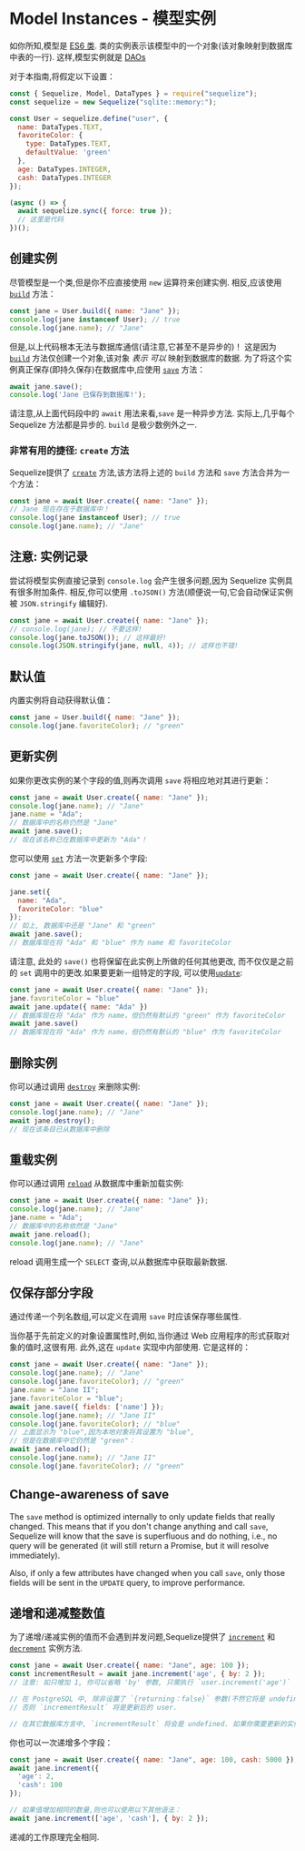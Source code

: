 # Model Instances - 模型实例

如你所知,模型是 [ES6 类](https://developer.mozilla.org/en-US/docs/Web/JavaScript/Reference/Classes). 类的实例表示该模型中的一个对象(该对象映射到数据库中表的一行). 这样,模型实例就是 [DAOs](https://en.wikipedia.org/wiki/Data_access_object)

对于本指南,将假定以下设置：

```js
const { Sequelize, Model, DataTypes } = require("sequelize");
const sequelize = new Sequelize("sqlite::memory:");

const User = sequelize.define("user", {
  name: DataTypes.TEXT,
  favoriteColor: {
    type: DataTypes.TEXT,
    defaultValue: 'green'
  },
  age: DataTypes.INTEGER,
  cash: DataTypes.INTEGER
});

(async () => {
  await sequelize.sync({ force: true });
  // 这里是代码
})();
```

## 创建实例

尽管模型是一个类,但是你不应直接使用 `new` 运算符来创建实例. 相反,应该使用 [`build`](https://sequelize.org/v6/class/src/model.js~Model.html#static-method-build) 方法：

```js
const jane = User.build({ name: "Jane" });
console.log(jane instanceof User); // true
console.log(jane.name); // "Jane"
```

但是,以上代码根本无法与数据库通信(请注意,它甚至不是异步的)！ 这是因为 [`build`](https://sequelize.org/v6/class/src/model.js~Model.html#static-method-build) 方法仅创建一个对象,该对象 *表示* *可以* 映射到数据库的数据. 为了将这个实例真正保存(即持久保存)在数据库中,应使用 [`save`](https://sequelize.org/master/class/lib/model.js~Model.html#instance-method-save) 方法：

```js
await jane.save();
console.log('Jane 已保存到数据库!');
```

请注意,从上面代码段中的 `await` 用法来看,`save` 是一种异步方法. 实际上,几乎每个 Sequelize 方法都是异步的. `build` 是极少数例外之一.

### 非常有用的捷径: `create` 方法

Sequelize提供了 [`create`](https://sequelize.org/v6/class/src/model.js~Model.html#static-method-create) 方法,该方法将上述的 `build` 方法和 `save` 方法合并为一个方法：

```js
const jane = await User.create({ name: "Jane" });
// Jane 现在存在于数据库中！
console.log(jane instanceof User); // true
console.log(jane.name); // "Jane"
```

## 注意: 实例记录

尝试将模型实例直接记录到 `console.log` 会产生很多问题,因为 Sequelize 实例具有很多附加条件. 相反,你可以使用 `.toJSON()` 方法(顺便说一句,它会自动保证实例被 `JSON.stringify` 编辑好).

```js
const jane = await User.create({ name: "Jane" });
// console.log(jane); // 不要这样!
console.log(jane.toJSON()); // 这样最好!
console.log(JSON.stringify(jane, null, 4)); // 这样也不错!
```

## 默认值

内置实例将自动获得默认值：

```js
const jane = User.build({ name: "Jane" });
console.log(jane.favoriteColor); // "green"
```

## 更新实例

如果你更改实例的某个字段的值,则再次调用 `save` 将相应地对其进行更新：

```js
const jane = await User.create({ name: "Jane" });
console.log(jane.name); // "Jane"
jane.name = "Ada";
// 数据库中的名称仍然是 "Jane"
await jane.save();
// 现在该名称已在数据库中更新为 "Ada"！
```

您可以使用 [`set`](https://sequelize.org/v6/class/src/model.js~Model.html#instance-method-set) 方法一次更新多个字段:

```js
const jane = await User.create({ name: "Jane" });

jane.set({
  name: "Ada",
  favoriteColor: "blue"
});
// 如上, 数据库中还是 "Jane" 和 "green"
await jane.save();
// 数据库现在将 "Ada" 和 "blue" 作为 name 和 favoriteColor
```

请注意, 此处的 `save()` 也将保留在此实例上所做的任何其他更改, 而不仅仅是之前的 `set` 调用中的更改.如果要更新一组特定的字段, 可以使用[`update`](https://sequelize.org/v6/class/src/model.js~Model.html#instance-method-update):

```js
const jane = await User.create({ name: "Jane" });
jane.favoriteColor = "blue"
await jane.update({ name: "Ada" })
// 数据库现在将 "Ada" 作为 name，但仍然有默认的 "green" 作为 favoriteColor
await jane.save()
// 数据库现在将 "Ada" 作为 name，但仍然有默认的 "blue" 作为 favoriteColor
```


## 删除实例

你可以通过调用 [`destroy`](https://sequelize.org/v6/class/src/model.js~Model.html#instance-method-destroy) 来删除实例:

```js
const jane = await User.create({ name: "Jane" });
console.log(jane.name); // "Jane"
await jane.destroy();
// 现在该条目已从数据库中删除
```

## 重载实例

你可以通过调用 [`reload`](https://sequelize.org/v6/class/src/model.js~Model.html#instance-method-reload) 从数据库中重新加载实例:

```js
const jane = await User.create({ name: "Jane" });
console.log(jane.name); // "Jane"
jane.name = "Ada";
// 数据库中的名称依然是 "Jane"
await jane.reload();
console.log(jane.name); // "Jane"
```

reload 调用生成一个 `SELECT` 查询,以从数据库中获取最新数据.

## 仅保存部分字段

通过传递一个列名数组,可以定义在调用 `save` 时应该保存哪些属性.

当你基于先前定义的对象设置属性时,例如,当你通过 Web 应用程序的形式获取对象的值时,这很有用. 此外,这在 `update` 实现中内部使用. 它是这样的：

```js
const jane = await User.create({ name: "Jane" });
console.log(jane.name); // "Jane"
console.log(jane.favoriteColor); // "green"
jane.name = "Jane II";
jane.favoriteColor = "blue";
await jane.save({ fields: ['name'] });
console.log(jane.name); // "Jane II"
console.log(jane.favoriteColor); // "blue"
// 上面显示为 "blue",因为本地对象将其设置为 "blue",
// 但是在数据库中它仍然是 "green"：
await jane.reload();
console.log(jane.name); // "Jane II"
console.log(jane.favoriteColor); // "green"
```

## Change-awareness of save

The `save` method is optimized internally to only update fields that really changed. This means that if you don't change anything and call `save`, Sequelize will know that the save is superfluous and do nothing, i.e., no query will be generated (it will still return a Promise, but it will resolve immediately).

Also, if only a few attributes have changed when you call `save`, only those fields will be sent in the `UPDATE` query, to improve performance.

## 递增和递减整数值

为了递增/递减实例的值而不会遇到并发问题,Sequelize提供了 [`increment`](https://sequelize.org/v6/class/src/model.js~Model.html#instance-method-increment) 和 [`decrement`](https://sequelize.org/v6/class/src/model.js~Model.html#instance-method-decrement) 实例方法.

```js
const jane = await User.create({ name: "Jane", age: 100 });
const incrementResult = await jane.increment('age', { by: 2 });
// 注意: 如只增加 1, 你可以省略 'by' 参数, 只需执行 `user.increment('age')`

// 在 PostgreSQL 中, 除非设置了 `{returning：false}` 参数(不然它将是 undefined),
// 否则 `incrementResult` 将是更新后的 user.

// 在其它数据库方言中, `incrementResult` 将会是 undefined. 如果你需要更新的实例, 你需要调用 `user.reload()`.
```

你也可以一次递增多个字段：

```js
const jane = await User.create({ name: "Jane", age: 100, cash: 5000 });
await jane.increment({
  'age': 2,
  'cash': 100
});

// 如果值增加相同的数量,则也可以使用以下其他语法：
await jane.increment(['age', 'cash'], { by: 2 });
```

递减的工作原理完全相同.
